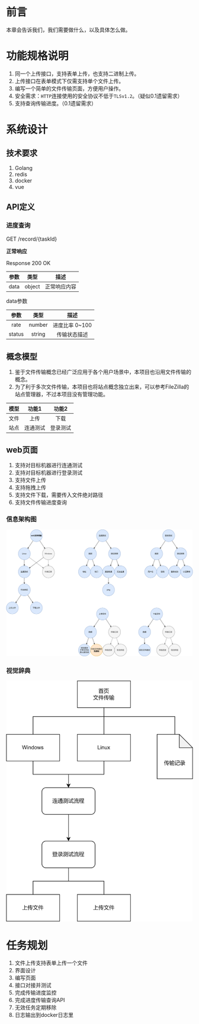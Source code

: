 # 前言

本章会告诉我们，我们需要做什么，以及具体怎么做。

# 功能规格说明

1. 同一个上传接口，支持表单上传，也支持二进制上传。
2. 上传接口在表单模式下仅需支持单个文件上传。
3. 编写一个简单的文件传输页面，方便用户操作。
4. 安全需求：`HTTP`连接使用的安全协议不低于`TLSv1.2`。（疑似0.1遗留需求）
5. 支持查询传输进度。（0.1遗留需求）

# 系统设计

## 技术要求

1. Golang
2. redis
3. docker
4. vue

## API定义

### 进度查询

GET /record/{taskId}

**正常响应**

Response 200 OK

|参数     |类型|描述|
|:-------:|:-----:|:----:|
|data|object|正常响应内容|

data参数

|参数     |类型|描述|
|:-------:|:-----:|:----:|
|rate|number|进度比率 0~100|
|status|string|传输状态描述|

## 概念模型

1. 鉴于文件传输概念已经广泛应用于各个用户场景中，本项目也沿用文件传输的概念。
2. 为了利于多次文件传输，本项目也将站点概念独立出来，可以参考FileZilla的站点管理器，不过本项目没有管理功能。

|  模型 | 功能1 | 功能2 |
|:-----:|:-----:|:----:|
|  文件 |  上传 | 下载 |
| 站点 | 连通测试| 登录测试 |

## web页面

1. 支持对目标机器进行连通测试
2. 支持对目标机器进行登录测试
3. 支持文件上传
4. 支持拖拽上传
5. 支持文件下载，需要传入文件绝对路径
6. 支持文件传输进度查询

### 信息架构图
![信息架构图](docImg/information_architecture_diagram.png)

### 视觉辞典
![视觉辞典](docImg/visual_dictionary.png)

# 任务规划

1. 文件上传支持表单上传一个文件
2. 界面设计
3. 编写页面
4. 接口对接并测试
5. 完成传输进度监控
6. 完成进度传输查询API
7. 无效任务定期移除
8. 日志输出到docker日志里
